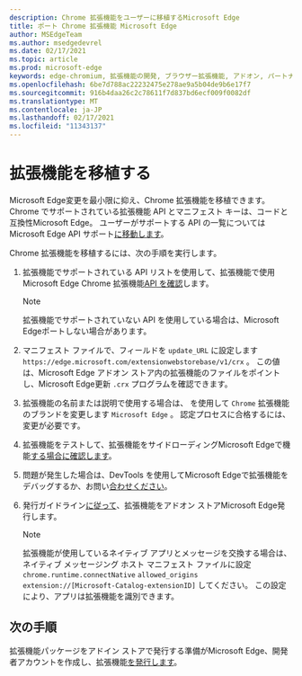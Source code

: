 ```yaml
---
description: Chrome 拡張機能をユーザーに移植するMicrosoft Edge
title: ポート Chrome 拡張機能 Microsoft Edge
author: MSEdgeTeam
ms.author: msedgedevrel
ms.date: 02/17/2021
ms.topic: article
ms.prod: microsoft-edge
keywords: edge-chromium, 拡張機能の開発, ブラウザー拡張機能, アドオン, パートナー センター, 開発者
ms.openlocfilehash: 6be7d788ac22232475e278ae9a5b04de9b6e17f7
ms.sourcegitcommit: 916b4daa26c2c78611f7d837bd6ecf009f0082df
ms.translationtype: MT
ms.contentlocale: ja-JP
ms.lasthandoff: 02/17/2021
ms.locfileid: "11343137"
---
```

# 拡張機能を移植する  

Microsoft Edge変更を最小限に抑え、Chrome 拡張機能を移植できます。  Chrome でサポートされている拡張機能 API とマニフェスト キーは、コードと互換性Microsoft Edge。  ユーザーがサポートする API の一覧についてはMicrosoft Edge API サポート[に移動します][ExtensionApiSupport]。  

Chrome 拡張機能を移植するには、次の手順を実行します。  

1.  拡張機能でサポートされている API リストを使用して、拡張機能で使用Microsoft Edge Chrome 拡張機能[API を確認][ExtensionApiSupport]します。  
    
    > [!NOTE]
    > 拡張機能でサポートされていない API を使用している場合は、Microsoft Edgeポートしない場合があります。  
    
1.  マニフェスト ファイルで、フィールドを `update_URL` に設定します `https://edge.microsoft.com/extensionwebstorebase/v1/crx` 。  この値は、Microsoft Edge アドオン ストア内の拡張機能のファイルをポイントし、Microsoft Edge更新 `.crx` プログラムを確認できます。  
1.  拡張機能の名前または説明で使用する場合は、 を使用して `Chrome` 拡張機能のブランドを変更します `Microsoft Edge` 。  認定プロセスに合格するには、変更が必要です。  
1.  拡張機能をテストして、拡張機能をサイドローディングMicrosoft Edgeで機能[する場合に確認します][ExtensionsGettingStartedExtensionSideloading]。  
1.  問題が発生した場合は、DevTools を使用してMicrosoft Edgeで拡張機能をデバッグするか、お問い[合わせください][mailtoExtensionMicrosoft]。  
1.  発行ガイドライン[に従って][ExtensionsPublishPublishExtension]、拡張機能をアドオン ストアMicrosoft Edge発行します。  
    
    > [!NOTE]
    > 拡張機能が使用しているネイティブ アプリとメッセージを交換する場合は、ネイティブ メッセージング ホスト マニフェスト ファイルに設定 `chrome.runtime.connectNative` `allowed_origins` `extension://[Microsoft-Catalog-extensionID]` してください。  この設定により、アプリは拡張機能を識別できます。  
    
## 次の手順  

拡張機能パッケージをアドイン ストアで発行する準備がMicrosoft Edge、開発者アカウントを作成し、拡張機能[][ExtensionsPublishCreateDevAccount][を発行します][ExtensionsPublishPublishExtension]。  

<!-- links -->  

[ExtensionApiSupport]: ./api-support.md "API サポート |Microsoft Docs"  
[ExtensionsGettingStartedExtensionSideloading]: ../getting-started/extension-sideloading.md "拡張機能をサイドロード|Microsoft Docs"  
[ExtensionsPublishCreateDevAccount]: ../publish/create-dev-account.md "開発者登録|Microsoft Docs"  
[ExtensionsPublishPublishExtension]: ../publish/publish-extension.md "拡張機能の公開|Microsoft Docs"  

[ChromeDeveloperWebStorePayments]: https://developer.chrome.com/webstore/one_time_payments "1 回払い|Chrome 開発者"  

[mailtoExtensionMicrosoft]: mailto:ext_dev_support@microsoft.com "ext_dev_support@microsoft.com"  

